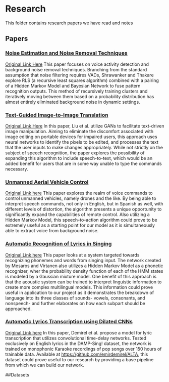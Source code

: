 # Research

This folder contains research papers we have read and notes

## Papers

### [Noise Estimation and Noise Removal Techniques](Noise_Estimation_And_Noise_Removal_Techniques.pdf)

[Original Link Here](https://link.springer.com/chapter/10.1007/978-3-642-16327-2_40)
This paper focuses on voice activity detection and background noise removal techniques. Branching from the standard assumption that noise filtering requires VADs, Shrawanker and Thakare explore RLS (a recursive least squares algorithm) combined with a pairing of a Hidden Markov Model and Bayesian Network to fuse pattern recognition outputs. This method of recursively training clusters and iteratively moving between them based on a probability distribution has almost entirely eliminated background noise in dynamic settings.

### [Text-Guided Image-to-Image Translation](Text-Guded_Image-to-Image_Translation.pdf)

[Original Link Here](https://arxiv.org/pdf/2008.04200.pdf)
In this paper, Liu et al. utilize GANs to facilitate text-driven image manipulation. Aiming to eliminate the discomfort associated with image editing on portable devices for impaired users, this approach uses neural networks to identify the pixels to be edited, and processes the text that the user inputs to make changes appropriately. While not strictly on the subject of speech recognition, the paper explores the possibility of expanding this algorithm to include speech-to-text, which would be an added benefit for users that are in some way unable to type the commands necessary. 

### [Unmanned Aerial Vehicle Control](Unmanned_Aerial_Vehicle_Control.pdf)

[Original Link here](https://arxiv.org/abs/2009.04215i)
This paper explores the realm of voice commands to control unmanned vehicles, namely drones and the like. By being able to interpret speech commands, not only in English, but in Spanish as well, with different levels of distortion, the algorithm presents a unique opportunity to significantly expand the capabilities of remote control. Also utilizing a Hidden Markov Model, this speech-to-action algorithm could prove to be extremely useful as a starting point for our model as it is simultaneously able to extract voice from background noise.

### [Automatic Recognition of Lyrics in Singing](Automatic_Recognition_of_Lyrics.pdf)

[Original Link here](https://asmp-eurasipjournals.springeropen.com/articles/10.1155/2010/546047)
This paper looks at a system targeted towards recognizing phonemes and words from singing input. The network created by Mesaros and Virtanen also utilizes a Hidden Markov Model as a phonetic recognizer, wher the probability density function of each of the HMM states is modeled by a Gaussian mixture model. One benefit of this approach is that the acoustic system can be trained to interpret linguistic information to create more complex multilingual models. This information could prove useful in application to our project as it demonstrates the breakdown of language into its three classes of sounds- vowels, consonants, and nonspeech- and further elaborates on how each subpart should be approached. 

### [Automatic Lyrics Transcription using Dilated CNNs](Automatic_Lyrics_Transcription.pdf)

[Original Link here](https://arxiv.org/pdf/2007.06486.pdf)
In this paper, Demirel et al. propose a model for lyric transcription that utilizes convolutional time-delay networks. Tested exclusively on English lyrics in the DAMP-Sing! dataset, the network is trained on monophonic Karaoke recordings of pop songs over 150 hours of trainable data. Available at https://github.com/emirdemirel/ALTA, this dataset could prove useful to our research by providing a base pipeline from which we can build our network.

##Datasets

